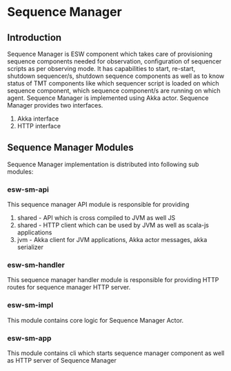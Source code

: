 # Sequence Manager

## Introduction

Sequence Manager is ESW component which takes care of provisioning sequence components needed for observation, configuration of
sequencer scripts as per observing mode. It has capabilities to start, re-start, shutdown sequencer/s, shutdown sequence components
as well as to know status of TMT components like which sequencer script is loaded on which sequence component, which sequence component/s
are running on which agent. Sequence Manager is implemented using Akka actor. Sequence Manager provides two interfaces.
1. Akka interface
2. HTTP interface

## Sequence Manager Modules

Sequence Manager implementation is distributed into following sub modules:

### esw-sm-api
This sequence manager API module is responsible for providing
 1. shared - API which is cross compiled to JVM as well JS
 2. shared - HTTP client which can be used by JVM as well as scala-js applications
 3. jvm - Akka client for JVM applications, Akka actor messages, akka serializer

### esw-sm-handler
This sequence manager handler module is responsible for providing HTTP routes for sequence manager HTTP server.

### esw-sm-impl
This module contains core logic for Sequence Manager Actor.

### esw-sm-app
This module contains cli which starts sequence manager component as well as HTTP server of Sequence Manager

